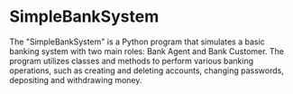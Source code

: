 # SimpleBankSystem
The "SimpleBankSystem" is a Python program that simulates a basic banking system with two main roles: Bank Agent and Bank Customer. The program utilizes classes and methods to perform various banking operations, such as creating and deleting accounts, changing passwords, depositing and withdrawing money.
